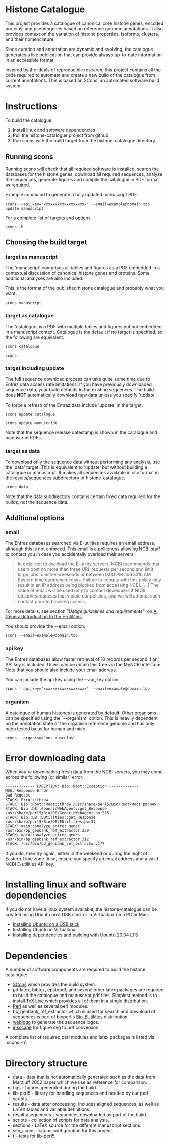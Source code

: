 # Histone Catalogue

This project provides a catalogue of canonical core histone genes,
encoded proteins, and pseudogenes based on reference genome
annotations. It also provides context on the variation of
histone properties, isoforms, clusters, and their nomenclature.

Since curation and annotation are dynamic and evolving, the catalogue
generates a live publication that can provide always up-to-date
information in an accessible format.

Inspired by the ideals of reproducible research, 
this project contains all the code required to automate and 
create a new build of the catalogue from current annotations.
This is based on SCons, an automated software build system.

# Instructions

To build the catalogue:
1. Install linux and software dependencies
2. Pull the histone-catalogue project from github
3. Run scons with the build target from the histone-catalogue directory

## Running scons

Running scons will check that all required software is installed,
search the databases for the histone genes, 
download all required sequences,
analyze the sequences,
generate figures
and compile the catalogue in PDF format as required.

Example command to generate a fully updated manuscript PDF.

`scons --api_key='xxxxxxxxxxxxxxxxxxx' --email=example@domain.top update manuscript`

For a complete list of targets and options.

`scons -h`

## Choosing the build target

### target as manuscript

The 'manuscript' comprises all tables and figures as a PDF 
embedded in a contextual discussion of canonical histone genes and proteins. 
Some additional analyses are also included.

This is the format of the published histone catalogue and probably what you want.

`scons manuscript`

### target as catalogue

The 'catalogue' is a PDF with multiple tables and figures but not embedded in a manuscript context. 
Catalogue is the default if no target is specified, so the following are equivalent.

`scons catalogue`

`scons`

### target including update

The full sequence download process can take quite some time due to Entrez data access rate limitations.
If you have previously downloaded sequence data, your build defaults to the existing sequences.
The build does **NOT** automatically download new data unless you specify 'update'

To force a refresh of the Entrez data include 'update' in the target.

`scons update catalogue`

`scons update manuscript`

Note that the sequence release datestamp is shown in the caralogue and manuscript PDFs.

### target as data

To download only the sequence data without performing any analysis, use the `data' target.
This is equivalent to 'update' but without building a catalogue or manuscript. 
It makes all sequences available in csv format in the results/sequences subdirectory of histone-catalogue.

`scons data`

Note that the data subdirectory contains certain fixed data required for the builds, not the sequence data.

## Additional options

### email

The Entrez databases searched via E-utilities requires an email address, 
although this is not enforced.  This email is a politeness allowing NCBI
staff to contact you in case you accidentally overload their servers.

> In order not to overload the E-utility servers, NCBI recommends that
> users post no more than three URL requests per second and limit
> large jobs to either weekends or between 9:00 PM and 5:00 AM Eastern
> time during weekdays. Failure to comply with this policy may result
> in an IP address being blocked from accessing NCBI.
> [...]
> The value of email will be used only to contact developers if NCBI
> observes requests that violate our policies, and we will attempt
> such contact prior to blocking access.

For more details, see section *"Usage guidelines and requirements"*,
on [A General Introduction to the E-utilities](http://www.ncbi.nlm.nih.gov/books/NBK25497/).

You should provide the --email option:

`scons --email=example@domain.top`

### api key

The Entrez databases allow faster retrieval of 10 records per second
if an API key is included.  Users can be obtain this free via the
MyNCBI interface.  Note that you should also include your email
address.

You can include the api key using the --api_key option:

`scons --api_key='xxxxxxxxxxxxxxxxxxx' --email=example@domain.top`

### organism

A catalogue of human histones is generated by default.
Other organisms can be specified using the `--organism' option.
This is heavily dependent on the annotation state of the organism reference
genome and has only been tested by us for human and mice.

`scons --organism='mus musculus'`

# Error downloading data

When you're downloading fresh data from the NCBI servers, you may come
across the following (or similar) error:

```
------------- EXCEPTION: Bio::Root::Exception -------------
MSG: Response Error
Bad Request
STACK: Error::throw
STACK: Bio::Root::Root::throw /usr/share/perl5/Bio/Root/Root.pm:449
STACK: Bio::DB::GenericWebAgent::get_Response /usr/share/perl5/Bio/DB/GenericWebAgent.pm:215
STACK: Bio::DB::EUtilities::get_Response /usr/share/perl5/Bio/DB/EUtilities.pm:34
STACK: main::analyze_entrez_genes /usr/bin/bp_genbank_ref_extractor:239
STACK: main::analyze_entrez_genes /usr/bin/bp_genbank_ref_extractor:312
STACK: /usr/bin/bp_genbank_ref_extractor:177
```

If you do, then try again, either in the weekend or during the night
of Eastern Time zone.  Also, ensure you specify an email address and a
valid NCBI E-utilities API key.


# Installing linux and software dependencies

If you do not have a linux system available, the histone-catalogue can be created 
using Ubuntu on a USB stick or in Virtualbox on a PC or Mac.

* [Installing Ubuntu on a USB stick](how-to/install-ubuntu-usb-stick.md)
* Installing Ubuntu in Virtualbox
* [Installing dependencies and building with Ubuntu 20.04 LTS](how-to/manuscript-build-ubuntu-2004LTS.md)

# Dependencies

A number of software components are required to build the histone catalogue:

* [SCons](www.scons.org) which provides the build system.
* pdflatex, bibtex, epstopdf, and several other latex packages are
  required to build the catalogue and manuscript pdf files.  Simplest
  method is to install [TeX Live](http://www.tug.org/tex-live/) which
  provides all of them in a single distribution.
* [Perl](https://www.perl.org/) as well as several perl modules.
* bp_genbank_ref_extractor which is used for search and download of
  sequences is part of bioperl's
  [Bio-EUtilities](https://metacpan.org/release/Bio-EUtilities)
  distribution.
* [weblogo](weblogo.threeplusone.com) to generate the sequence logos.
* [inkscape](https://inkscape.org/) for figure svg to pdf conversion.

A complete list of required perl modules and latex packages is listed
via `scons -h'.


# Directory structure

* data - data that is not automatically generated such as the data
  from Marzluff 2002 paper which we use as reference for comparison.
* figs - figures generated during the build.
* lib-perl5 - library for handling sequences and needed by our perl
  scripts.
* results - data after processing.  Includes aligned sequences, as
  well as LaTeX tables and variable definitions.
* results/sequences - sequences downloaded as part of the build.
* scripts - collection of scripts for data analysis.
* sections - LaTeX source for the different manuscript sections.
* site_scons - scons configuration for this project.
* t - tests for lib-perl5.
